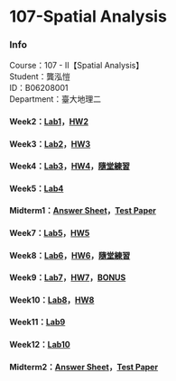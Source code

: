 # 107-Spatial Analysis
### Info    
Course：107 - II【Spatial Analysis】    
Student：龔泓愷   
ID：B06208001    
Department：臺大地理二    

#### Week2：[Lab1](https://bourbon0212.github.io/107-Spatial-Analysis/Week2/空間分析_實習1.html)，[HW2](https://bourbon0212.github.io/107-Spatial-Analysis/Week2/空間分析_作業2.html)
#### Week3：[Lab2](https://bourbon0212.github.io/107-Spatial-Analysis/Week3/空間分析_實習2.html)，[HW3](https://bourbon0212.github.io/107-Spatial-Analysis/Week3/空間分析_作業3.html)   
#### Week4：[Lab3](https://bourbon0212.github.io/107-Spatial-Analysis/Week4/空間分析_實習3.html)，[HW4](https://bourbon0212.github.io/107-Spatial-Analysis/Week4/空間分析_作業4.html)，[隨堂練習](https://bourbon0212.github.io/107-Spatial-Analysis/Week4/GISTools_bonus.html)      
#### Week5：[Lab4](https://bourbon0212.github.io/107-Spatial-Analysis/Week5/空間分析_綜合分析.html)    
#### Midterm1：[Answer Sheet](https://bourbon0212.github.io/107-Spatial-Analysis/Week6/SA_Mid1.html)，[Test Paper](https://ceiba.ntu.edu.tw/course/3b8fe1/content/SA_Mid1.pdf)        
#### Week7：[Lab5](https://bourbon0212.github.io/107-Spatial-Analysis/Week7/空間分析_實習5.html)，[HW5](https://bourbon0212.github.io/107-Spatial-Analysis/Week7/空間分析_作業5.html)    
#### Week8：[Lab6](https://bourbon0212.github.io/107-Spatial-Analysis/Week8/空間分析_實習6.html)，[HW6](https://bourbon0212.github.io/107-Spatial-Analysis/Week8/空間分析_作業6.html)，[隨堂練習](https://bourbon0212.github.io/107-Spatial-Analysis/Week8/統計隨堂考.html)    
#### Week9：[Lab7](https://bourbon0212.github.io/107-Spatial-Analysis/Week9/空間分析_實習7.html)，[HW7](https://bourbon0212.github.io/107-Spatial-Analysis/Week9/空間分析_作業7.html)，[BONUS](https://bourbon0212.github.io/107-Spatial-Analysis/Week9/空間分析_NNA_BONUS.html)         
#### Week10：[Lab8](https://bourbon0212.github.io/107-Spatial-Analysis/Week10/空間分析_實習8.html)，[HW8](https://bourbon0212.github.io/107-Spatial-Analysis/Week10/空間分析_作業8.html)    
#### Week11：[Lab9](https://bourbon0212.github.io/107-Spatial-Analysis/Week11/空間分析_實習9.html)       
#### Week12：[Lab10](https://bourbon0212.github.io/107-Spatial-Analysis/Week12/Lab10.html)  
#### Midterm2：[Answer Sheet](https://bourbon0212.github.io/107-Spatial-Analysis/Week13/SA_Mid2.html)，[Test Paper](https://ceiba.ntu.edu.tw/course/3b8fe1/content/SA_Mid2.pdf)      

